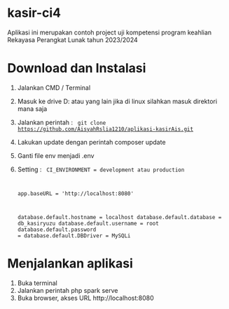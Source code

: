 # kasir-ci4
Aplikasi ini merupakan contoh project uji kompetensi program keahlian Rekayasa Perangkat Lunak tahun 2023/2024

# Download dan Instalasi
1. Jalankan CMD / Terminal
2. Masuk ke drive D: atau yang lain jika di linux silahkan masuk direktori mana saja
3. Jalankan perintah : 
    <code>
    git clone https://github.com/AisyahRslia1210/aplikasi-kasirAis.git
    </code>
4. Lakukan update dengan perintah 
   composer update
5. Ganti file env menjadi .env
6. Setting :
   <code> 
   CI_ENVIRONMENT = development atau production
   
   app.baseURL = 'http://localhost:8080'

   database.default.hostname = localhost
   database.default.database = db_kasiryuzu
   database.default.username = root
   database.default.password = 
   database.default.DBDriver = MySQLi
    </code>
# Menjalankan aplikasi
1. Buka terminal
2. Jalankan perintah
   php spark serve
3. Buka browser, akses URL
   http://localhost:8080
